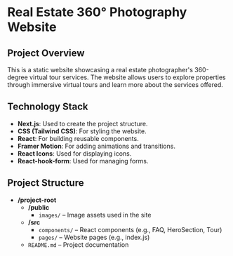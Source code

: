 # Real Estate 360° Photography Website

## Project Overview
This is a static website showcasing a real estate photographer's 360-degree virtual tour services. The website allows users to explore properties through immersive virtual tours and learn more about the services offered.

## Technology Stack
- **Next.js**: Used to create the project structure.
- **CSS (Tailwind CSS)**: For styling the website.
- **React**: For building reusable components.
- **Framer Motion**: For adding animations and transitions.
- **React Icons**: Used for displaying icons.
- **React-hook-form**: Used for managing forms.


 ## Project Structure

- **/project-root**
  - **/public**
    - `images/` – Image assets used in the site
  - **/src**
    - `components/` – React components (e.g., FAQ, HeroSection, Tour)
    - `pages/` – Website pages (e.g., index.js)
  - `README.md` – Project documentation

